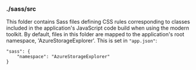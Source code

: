 ### ./sass/src

This folder contains Sass files defining CSS rules corresponding to classes
included in the application's JavaScript code build when using the modern toolkit.
By default, files in this folder are mapped to the application's root namespace, 'AzureStorageExplorer'.
This is set in `"app.json"`:

    "sass": {
        "namespace": "AzureStorageExplorer"
    }